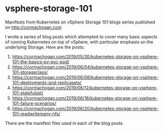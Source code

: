 # vsphere-storage-101

Manifests from Kubernetes on vSphere Storage 101 blogs series published on <http://cormachogan.com>

I wrote a series of blog posts which attempted to cover many basic aspects of running Kubernetes on top of vSphere, with particular emphasis on the underlying Storage. Here are the posts:

1. <https://cormachogan.com/2019/05/30/kubernetes-storage-on-vsphere-101-the-basics-pv-pvc-pod/>
2. <https://cormachogan.com/2019/06/04/kubernetes-storage-on-vsphere-101-storageclass/>
3. <https://cormachogan.com/2019/06/06/kubernetes-storage-on-vsphere-101-deployments-and-replicasets/>
4. <https://cormachogan.com/2019/06/12/kubernetes-storage-on-vsphere-101-statefulset/>
5. <https://cormachogan.com/2019/06/18/kubernetes-storage-on-vsphere-101-failure-scenarios/>
6. <https://cormachogan.com/2019/06/20/kubernetes-storage-on-vsphere-101-readwritemany-nfs/>

There are the manifest files used in each of the blog posts.
